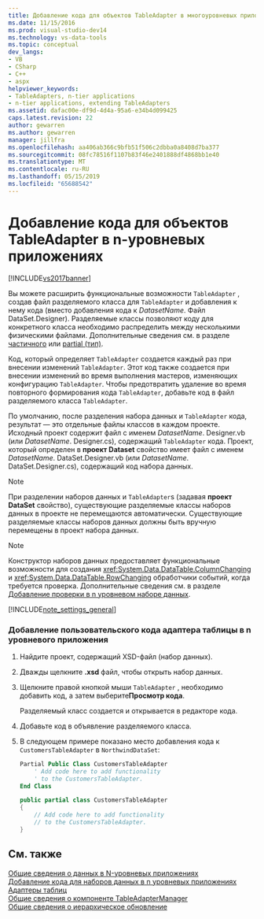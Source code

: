 ```yaml
---
title: Добавление кода для объектов TableAdapter в многоуровневых приложениях | Документация Майкрософт
ms.date: 11/15/2016
ms.prod: visual-studio-dev14
ms.technology: vs-data-tools
ms.topic: conceptual
dev_langs:
- VB
- CSharp
- C++
- aspx
helpviewer_keywords:
- TableAdapters, n-tier applications
- n-tier applications, extending TableAdapters
ms.assetid: dafac00e-df9d-4d4a-95a6-e34b4d099425
caps.latest.revision: 22
author: gewarren
ms.author: gewarren
manager: jillfra
ms.openlocfilehash: aa406ab366c9bfb51f506c2dbba0a8408d7ba377
ms.sourcegitcommit: 08fc78516f1107b83f46e2401888df4868bb1e40
ms.translationtype: MT
ms.contentlocale: ru-RU
ms.lasthandoff: 05/15/2019
ms.locfileid: "65688542"
---
```

# <a name="add-code-to-tableadapters-in-n-tier-applications"></a>Добавление кода для объектов TableAdapter в n-уровневых приложениях
[!INCLUDE[vs2017banner](../includes/vs2017banner.md)]

Вы можете расширить функциональные возможности `TableAdapter` , создав файл разделяемого класса для `TableAdapter` и добавления к нему кода (вместо добавления кода к *DatasetName*. Файл DataSet.Designer). Разделяемые классы позволяют коду для конкретного класса необходимо распределить между несколькими физическими файлами. Дополнительные сведения см. в разделе [частичного](https://msdn.microsoft.com/library/7adaef80-f435-46e1-970a-269fff63b448) или [partial (тип)](https://msdn.microsoft.com/library/27320743-a22e-4c7b-b0b3-53afe3607334).  
  
 Код, который определяет `TableAdapter` создается каждый раз при внесении изменений `TableAdapter`. Этот код также создается при внесении изменений во время выполнения мастеров, изменяющих конфигурацию `TableAdapter`. Чтобы предотвратить удаление во время повторного формирования кода `TableAdapter`, добавьте код в файл разделяемого класса `TableAdapter`.  
  
 По умолчанию, после разделения набора данных и `TableAdapter` кода, результат — это отдельные файлы классов в каждом проекте. Исходный проект содержит файл с именем *DatasetName*. Designer.vb (или *DatasetName*. Designer.cs), содержащий `TableAdapter` кода. Проект, который определен в **проект Dataset** свойство имеет файл с именем *DatasetName*. DataSet.Designer.vb (или *DatasetName*. DataSet.Designer.cs), содержащий код набора данных.  
  
> [!NOTE]
> При разделении наборов данных и `TableAdapter`s (задавая **проект DataSet** свойство), существующие разделяемые классы наборов данных в проекте не перемещаются автоматически. Существующие разделяемые классы наборов данных должны быть вручную перемещены в проект набора данных.  
  
> [!NOTE]
> Конструктор наборов данных предоставляет функциональные возможности для создания <xref:System.Data.DataTable.ColumnChanging> и <xref:System.Data.DataTable.RowChanging> обработчики событий, когда требуется проверка. Дополнительные сведения см. в разделе [Добавление проверки в n уровневом наборе данных](../data-tools/add-validation-to-an-n-tier-dataset.md).  
  
 [!INCLUDE[note_settings_general](../includes/note-settings-general-md.md)]  
  
### <a name="to-add-user-code-to-a-tableadapter-in-an-n-tier-application"></a>Добавление пользовательского кода адаптера таблицы в n уровневого приложения  
  
1. Найдите проект, содержащий XSD-файл (набор данных).  
  
2. Дважды щелкните **.xsd** файл, чтобы открыть набор данных.  
  
3. Щелкните правой кнопкой мыши `TableAdapter` , необходимо добавить код, а затем выберите**Просмотр кода**.  
  
     Разделяемый класс создается и открывается в редакторе кода.  
  
4. Добавьте код в объявление разделяемого класса.  
  
5. В следующем примере показано место добавления кода к `CustomersTableAdapter` в `NorthwindDataSet`:  
  
    ```vb  
    Partial Public Class CustomersTableAdapter  
        ' Add code here to add functionality   
        ' to the CustomersTableAdapter.  
    End Class  
    ```  
  
    ```csharp  
    public partial class CustomersTableAdapter  
    {  
        // Add code here to add functionality  
        // to the CustomersTableAdapter.  
    }  
    ```  
  
## <a name="see-also"></a>См. также  
 [Общие сведения о данных в N-уровневых приложениях](../data-tools/n-tier-data-applications-overview.md)   
 [Добавление кода для наборов данных в n уровневых приложениях](../data-tools/add-code-to-datasets-in-n-tier-applications.md)   
 [Адаптеры таблиц](https://msdn.microsoft.com/library/09416de9-134c-4dc7-8262-6c8d81e3f364)   
 [Общие сведения о компоненте TableAdapterManager](https://msdn.microsoft.com/library/33076d42-6b41-491a-ac11-6c6339aea650)   
 [Общие сведения о иерархическое обновление](https://msdn.microsoft.com/library/c4f8e8b9-e4a5-4a02-8462-d03d1e8222d6)